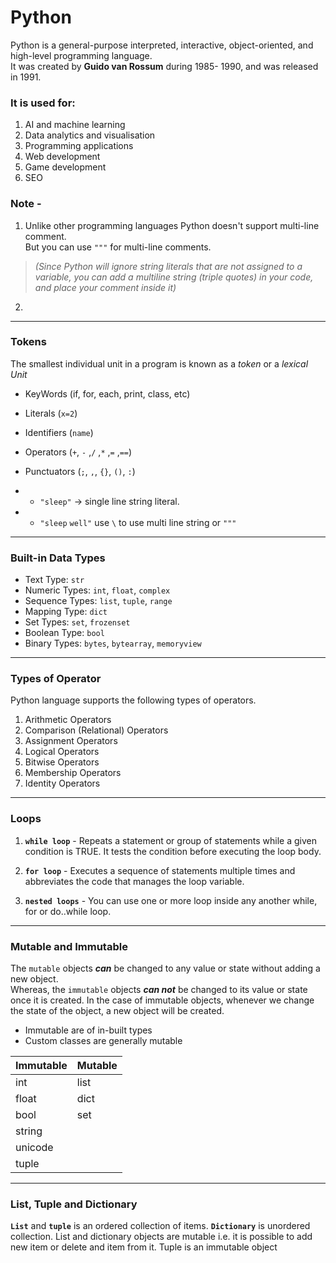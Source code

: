 <!-- Que - what is python? who created python? -->

# Python
Python is a general-purpose interpreted, interactive, object-oriented, and high-level programming language. <br />
It was created by **Guido van Rossum** during 1985- 1990, and was released in 1991.

<!-- Que - list some usese of python. -->

### It is used for:
1. AI and machine learning 
2. Data analytics and visualisation
3. Programming applications 
4. Web development 
5. Game development 
6. SEO

<!-- Que - Can we use multi-line comments in python? if yes, then how?  -->

### Note - 
1. Unlike other programming languages Python doesn't support multi-line comment.  <br />
But you can use `"""` for multi-line comments.
> *(Since Python will ignore string literals that are not assigned to a variable, you can add a multiline string (triple quotes) in your code, and place your comment inside it)*
2. 
___

<!-- Que - What are Tokens? List some Tokens. -->

### Tokens
The smallest individual unit in a program is known as a *token* or a *lexical Unit*

<!-- Que- Define KeyWords with examples -->
- KeyWords (if, for, each, print, class, etc)
<!-- Que- Define Literals with examples -->
- Literals (`x=2`) 
<!-- Que- Define Identifiers with examples -->
- Identifiers (`name`)   
<!-- Que- Define Operators with examples -->
- Operators (`+`, `-` ,`/` ,`*` ,`=` ,`==`)
<!-- Que- Define Punctuators with examples -->
- Punctuators (`;`, `,`, `{}`, `()`, `:`)

+ - `"sleep"` -> single line  string literal.
+ - `"sleep`
`well"` use `\` to use multi line string or `"""`

___

<!-- Que -  What are data types? List some data types with examples -->

### Built-in Data Types

- Text Type:	`str`
- Numeric Types:	`int`, `float`, `complex`
- Sequence Types:	`list`, `tuple`, `range`
- Mapping Type:	`dict`
- Set Types:	`set`, `frozenset`
- Boolean Type:	`bool`
- Binary Types:	`bytes`, `bytearray`, `memoryview`
___

### Types of Operator
Python language supports the following types of operators.

1. Arithmetic Operators
2. Comparison (Relational) Operators
3. Assignment Operators
4. Logical Operators
5. Bitwise Operators
6. Membership Operators
7. Identity Operators
___

### Loops

1. **`while loop`** - Repeats a statement or group of statements while a given condition is TRUE. It tests the condition before executing the loop body.

2. **`for loop`** -
Executes a sequence of statements multiple times and abbreviates the code that manages the loop variable.

3. **`nested loops`** -
You can use one or more loop inside any another while, for or do..while loop.
___

### Mutable and Immutable
The `mutable` objects ***can*** be changed to any value or state without adding a new object. <br >
Whereas, the `immutable` objects ***can not*** be changed to its value or state once it is created. In the case of immutable objects, whenever we change the state of the object, a new object will be created. 
- Immutable are of in-built types
- Custom classes are generally mutable

| Immutable | Mutable |
|  ------   |  ------ | 
|  int      |  list   |
|  float    |  dict | 
|  bool     |  set    |
|  string   |  |
|  unicode  |  |
|  tuple    |  |

___

### List, Tuple and Dictionary

**`List`** and **`tuple`** is an ordered collection of items. **`Dictionary`** is unordered collection. List and dictionary objects are mutable i.e. it is possible to add new item or delete and item from it. Tuple is an immutable object